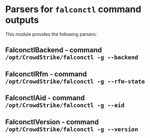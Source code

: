 Parsers for ``falconctl`` command outputs
=========================================

This module provides the following parsers:

FalconctlBackend - command ``/opt/CrowdStrike/falconctl -g --backend``
----------------------------------------------------------------------

FalconctlRfm - command ``/opt/CrowdStrike/falconctl -g --rfm-state``
--------------------------------------------------------------------

FalconctlAid - command ``/opt/CrowdStrike/falconctl -g --aid``
--------------------------------------------------------------

FalconctlVersion - command ``/opt/CrowdStrike/falconctl -g --version``
----------------------------------------------------------------------
